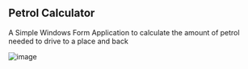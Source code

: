 ## Petrol Calculator

A Simple Windows Form Application to calculate the amount of petrol needed to drive to a place and back

![image](https://github.com/Charl913/PetrolCalculator/assets/73072328/0e92ee2d-0318-40a8-afac-e6fcc0321870)
